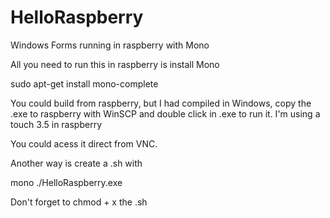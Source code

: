 # HelloRaspberry
Windows Forms running in raspberry with Mono

All you need to run this in raspberry is install Mono

sudo apt-get install mono-complete

You could build from raspberry, but I had compiled in Windows, copy the .exe to raspberry with WinSCP and double click in .exe to run it.
I'm using a touch 3.5 in raspberry

You could acess it direct from VNC.

Another way is create a .sh with

mono ./HelloRaspberry.exe

Don't forget to chmod + x the .sh
